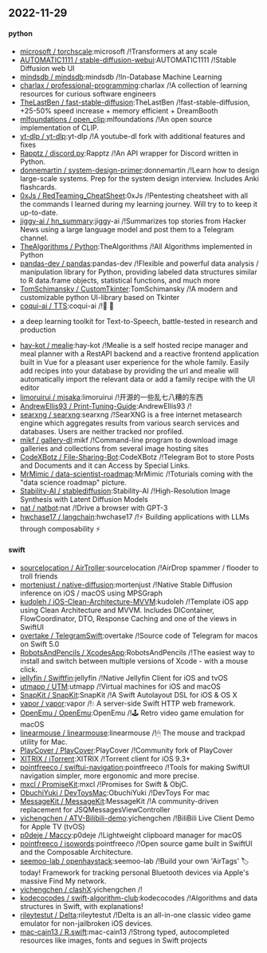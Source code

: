 ## 2022-11-29

#### python
* [microsoft / torchscale](https://github.com/microsoft/torchscale):microsoft /!Transformers at any scale
* [AUTOMATIC1111 / stable-diffusion-webui](https://github.com/AUTOMATIC1111/stable-diffusion-webui):AUTOMATIC1111 /!Stable Diffusion web UI
* [mindsdb / mindsdb](https://github.com/mindsdb/mindsdb):mindsdb /!In-Database Machine Learning
* [charlax / professional-programming](https://github.com/charlax/professional-programming):charlax /!A collection of learning resources for curious software engineers
* [TheLastBen / fast-stable-diffusion](https://github.com/TheLastBen/fast-stable-diffusion):TheLastBen /!fast-stable-diffusion, +25-50% speed increase + memory efficient + DreamBooth
* [mlfoundations / open_clip](https://github.com/mlfoundations/open_clip):mlfoundations /!An open source implementation of CLIP.
* [yt-dlp / yt-dlp](https://github.com/yt-dlp/yt-dlp):yt-dlp /!A youtube-dl fork with additional features and fixes
* [Rapptz / discord.py](https://github.com/Rapptz/discord.py):Rapptz /!An API wrapper for Discord written in Python.
* [donnemartin / system-design-primer](https://github.com/donnemartin/system-design-primer):donnemartin /!Learn how to design large-scale systems. Prep for the system design interview. Includes Anki flashcards.
* [0xJs / RedTeaming_CheatSheet](https://github.com/0xJs/RedTeaming_CheatSheet):0xJs /!Pentesting cheatsheet with all the commands I learned during my learning journey. Will try to to keep it up-to-date.
* [jiggy-ai / hn_summary](https://github.com/jiggy-ai/hn_summary):jiggy-ai /!Summarizes top stories from Hacker News using a large language model and post them to a Telegram channel.
* [TheAlgorithms / Python](https://github.com/TheAlgorithms/Python):TheAlgorithms /!All Algorithms implemented in Python
* [pandas-dev / pandas](https://github.com/pandas-dev/pandas):pandas-dev /!Flexible and powerful data analysis / manipulation library for Python, providing labeled data structures similar to R data.frame objects, statistical functions, and much more
* [TomSchimansky / CustomTkinter](https://github.com/TomSchimansky/CustomTkinter):TomSchimansky /!A modern and customizable python UI-library based on Tkinter
* [coqui-ai / TTS](https://github.com/coqui-ai/TTS):coqui-ai /!🐸
💬
- a deep learning toolkit for Text-to-Speech, battle-tested in research and production
* [hay-kot / mealie](https://github.com/hay-kot/mealie):hay-kot /!Mealie is a self hosted recipe manager and meal planner with a RestAPI backend and a reactive frontend application built in Vue for a pleasant user experience for the whole family. Easily add recipes into your database by providing the url and mealie will automatically import the relevant data or add a family recipe with the UI editor
* [limoruirui / misaka](https://github.com/limoruirui/misaka):limoruirui /!开源的一些乱七八糟的东西
* [AndrewEllis93 / Print-Tuning-Guide](https://github.com/AndrewEllis93/Print-Tuning-Guide):AndrewEllis93 /!
* [searxng / searxng](https://github.com/searxng/searxng):searxng /!SearXNG is a free internet metasearch engine which aggregates results from various search services and databases. Users are neither tracked nor profiled.
* [mikf / gallery-dl](https://github.com/mikf/gallery-dl):mikf /!Command-line program to download image galleries and collections from several image hosting sites
* [CodeXBotz / File-Sharing-Bot](https://github.com/CodeXBotz/File-Sharing-Bot):CodeXBotz /!Telegram Bot to store Posts and Documents and it can Access by Special Links.
* [MrMimic / data-scientist-roadmap](https://github.com/MrMimic/data-scientist-roadmap):MrMimic /!Toturials coming with the "data science roadmap" picture.
* [Stability-AI / stablediffusion](https://github.com/Stability-AI/stablediffusion):Stability-AI /!High-Resolution Image Synthesis with Latent Diffusion Models
* [nat / natbot](https://github.com/nat/natbot):nat /!Drive a browser with GPT-3
* [hwchase17 / langchain](https://github.com/hwchase17/langchain):hwchase17 /!⚡
Building applications with LLMs through composability
⚡

#### swift
* [sourcelocation / AirTroller](https://github.com/sourcelocation/AirTroller):sourcelocation /!AirDrop spammer / flooder to troll friends
* [mortenjust / native-diffusion](https://github.com/mortenjust/native-diffusion):mortenjust /!Native Stable Diffusion inference on iOS / macOS using MPSGraph
* [kudoleh / iOS-Clean-Architecture-MVVM](https://github.com/kudoleh/iOS-Clean-Architecture-MVVM):kudoleh /!Template iOS app using Clean Architecture and MVVM. Includes DIContainer, FlowCoordinator, DTO, Response Caching and one of the views in SwiftUI
* [overtake / TelegramSwift](https://github.com/overtake/TelegramSwift):overtake /!Source code of Telegram for macos on Swift 5.0
* [RobotsAndPencils / XcodesApp](https://github.com/RobotsAndPencils/XcodesApp):RobotsAndPencils /!The easiest way to install and switch between multiple versions of Xcode - with a mouse click.
* [jellyfin / Swiftfin](https://github.com/jellyfin/Swiftfin):jellyfin /!Native Jellyfin Client for iOS and tvOS
* [utmapp / UTM](https://github.com/utmapp/UTM):utmapp /!Virtual machines for iOS and macOS
* [SnapKit / SnapKit](https://github.com/SnapKit/SnapKit):SnapKit /!A Swift Autolayout DSL for iOS & OS X
* [vapor / vapor](https://github.com/vapor/vapor):vapor /!💧
A server-side Swift HTTP web framework.
* [OpenEmu / OpenEmu](https://github.com/OpenEmu/OpenEmu):OpenEmu /!🕹
Retro video game emulation for macOS
* [linearmouse / linearmouse](https://github.com/linearmouse/linearmouse):linearmouse /!🖱
The mouse and trackpad utility for Mac.
* [PlayCover / PlayCover](https://github.com/PlayCover/PlayCover):PlayCover /!Community fork of PlayCover
* [XITRIX / iTorrent](https://github.com/XITRIX/iTorrent):XITRIX /!Torrent client for iOS 9.3+
* [pointfreeco / swiftui-navigation](https://github.com/pointfreeco/swiftui-navigation):pointfreeco /!Tools for making SwiftUI navigation simpler, more ergonomic and more precise.
* [mxcl / PromiseKit](https://github.com/mxcl/PromiseKit):mxcl /!Promises for Swift & ObjC.
* [ObuchiYuki / DevToysMac](https://github.com/ObuchiYuki/DevToysMac):ObuchiYuki /!DevToys For mac
* [MessageKit / MessageKit](https://github.com/MessageKit/MessageKit):MessageKit /!A community-driven replacement for JSQMessagesViewController
* [yichengchen / ATV-Bilibili-demo](https://github.com/yichengchen/ATV-Bilibili-demo):yichengchen /!BiliBili Live Client Demo for Apple TV (tvOS)
* [p0deje / Maccy](https://github.com/p0deje/Maccy):p0deje /!Lightweight clipboard manager for macOS
* [pointfreeco / isowords](https://github.com/pointfreeco/isowords):pointfreeco /!Open source game built in SwiftUI and the Composable Architecture.
* [seemoo-lab / openhaystack](https://github.com/seemoo-lab/openhaystack):seemoo-lab /!Build your own 'AirTags'
🏷
today! Framework for tracking personal Bluetooth devices via Apple's massive Find My network.
* [yichengchen / clashX](https://github.com/yichengchen/clashX):yichengchen /!
* [kodecocodes / swift-algorithm-club](https://github.com/kodecocodes/swift-algorithm-club):kodecocodes /!Algorithms and data structures in Swift, with explanations!
* [rileytestut / Delta](https://github.com/rileytestut/Delta):rileytestut /!Delta is an all-in-one classic video game emulator for non-jailbroken iOS devices.
* [mac-cain13 / R.swift](https://github.com/mac-cain13/R.swift):mac-cain13 /!Strong typed, autocompleted resources like images, fonts and segues in Swift projects

